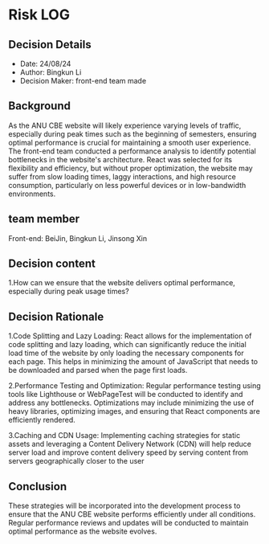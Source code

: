 # Risk LOG 
## Decision Details 
- Date: 24/08/24
- Author: Bingkun Li
- Decision Maker: front-end team made
  
## Background 
As the ANU CBE website will likely experience varying levels of traffic, especially during peak times such as the beginning of semesters, ensuring optimal performance is crucial for maintaining a smooth user experience. The front-end team conducted a performance analysis to identify potential bottlenecks in the website's architecture. React was selected for its flexibility and efficiency, but without proper optimization, the website may suffer from slow loading times, laggy interactions, and high resource consumption, particularly on less powerful devices or in low-bandwidth environments.

## team member
  
  Front-end: BeiJin, Bingkun Li, Jinsong Xin
 

## Decision content

1.How can we ensure that the website delivers optimal performance, especially during peak usage times?



## Decision Rationale 
1.Code Splitting and Lazy Loading:
React allows for the implementation of code splitting and lazy loading, which can significantly reduce the initial load time of the website by only loading the necessary components for each page. This helps in minimizing the amount of JavaScript that needs to be downloaded and parsed when the page first loads.

2.Performance Testing and Optimization:
Regular performance testing using tools like Lighthouse or WebPageTest will be conducted to identify and address any bottlenecks. Optimizations may include minimizing the use of heavy libraries, optimizing images, and ensuring that React components are efficiently rendered.

3.Caching and CDN Usage:
Implementing caching strategies for static assets and leveraging a Content Delivery Network (CDN) will help reduce server load and improve content delivery speed by serving content from servers geographically closer to the user


## Conclusion 
These strategies will be incorporated into the development process to ensure that the ANU CBE website performs efficiently under all conditions. Regular performance reviews and updates will be conducted to maintain optimal performance as the website evolves.
